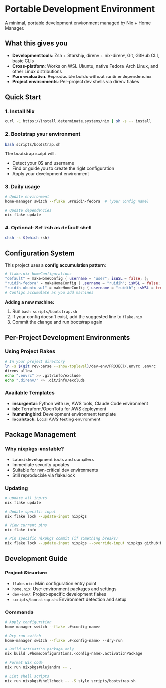 # Portable Development Environment

A minimal, portable development environment managed by Nix + Home Manager.

## What this gives you
- **Development tools**: Zsh + Starship, direnv + nix-direnv, Git, GitHub CLI, basic CLIs
- **Cross-platform**: Works on WSL Ubuntu, native Fedora, Arch Linux, and other Linux distributions
- **Pure evaluation**: Reproducible builds without runtime dependencies
- **Project environments**: Per-project dev shells via direnv flakes

## Quick Start

### 1. Install Nix
```bash
curl -L https://install.determinate.systems/nix | sh -s -- install
```

### 2. Bootstrap your environment
```bash
bash scripts/bootstrap.sh
```

The bootstrap script will:
- Detect your OS and username
- Find or guide you to create the right configuration
- Apply your development environment

### 3. Daily usage
```bash
# Update environment
home-manager switch --flake .#ruidih-fedora  # (your config name)

# Update dependencies
nix flake update
```

### 4. Optional: Set zsh as default shell
```bash
chsh -s $(which zsh)
```

## Configuration System

This project uses a **config accumulation pattern**:

```nix
# flake.nix homeConfigurations
"default" = makeHomeConfig { username = "user"; isWSL = false; };
"ruidih-fedora" = makeHomeConfig { username = "ruidih"; isWSL = false; };
"ruidih-ubuntu-wsl" = makeHomeConfig { username = "ruidih"; isWSL = true; };
# Configs accumulate as you add machines
```

**Adding a new machine:**
1. Run `bash scripts/bootstrap.sh`
2. If your config doesn't exist, add the suggested line to `flake.nix`
3. Commit the change and run bootstrap again

## Per-Project Development Environments

### Using Project Flakes
```bash
# In your project directory
ln -s $(git rev-parse --show-toplevel)/dev-env/PROJECT/.envrc .envrc
direnv allow
echo ".envrc" >> .git/info/exclude
echo ".direnv/" >> .git/info/exclude
```

### Available Templates
- **insurgentai**: Python with uv, AWS tools, Claude Code environment
- **isb**: Terraform/OpenTofu for AWS deployment
- **hummingbird**: Development environment template
- **localstack**: Local AWS testing environment

## Package Management

### Why nixpkgs-unstable?
- Latest development tools and compilers
- Immediate security updates
- Suitable for non-critical dev environments
- Still reproducible via flake.lock

### Updating
```bash
# Update all inputs
nix flake update

# Update specific input
nix flake lock --update-input nixpkgs

# View current pins
nix flake info

# Pin specific nixpkgs commit (if something breaks)
nix flake lock --update-input nixpkgs --override-input nixpkgs github:NixOS/nixpkgs/<commit-hash>
```

## Development Guide

### Project Structure
- `flake.nix`: Main configuration entry point
- `home.nix`: User environment packages and settings
- `dev-env/`: Project-specific development flakes
- `scripts/bootstrap.sh`: Environment detection and setup

### Commands
```bash
# Apply configuration
home-manager switch --flake .#<config-name>

# Dry-run switch
home-manager switch --flake .#<config-name> --dry-run

# Build activation package only
nix build .#homeConfigurations.<config-name>.activationPackage

# Format Nix code
nix run nixpkgs#alejandra -- .

# Lint shell scripts
nix run nixpkgs#shellcheck -- -S style scripts/bootstrap.sh
```